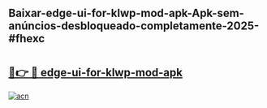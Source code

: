 ## Baixar-edge-ui-for-klwp-mod-apk-Apk-sem-anúncios-desbloqueado-completamente-2025-#fhexc

# <h2><a href="https://ainizakaria.my?title=edge-ui-for-klwp-mod-apk&ref=20M">🔗👉 🔴 edge-ui-for-klwp-mod-apk</a></h2>

[![acn](https://github.com/user-attachments/assets/0f9c940e-d8b0-45ae-aac7-cd30a18b3e1c)](https://ainizakaria.my?title=edge-ui-for-klwp-mod-apk&ref=20M)

